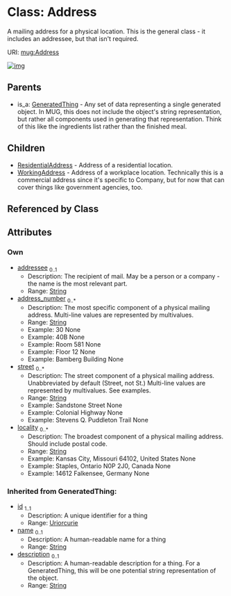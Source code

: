 
# Class: Address


A mailing address for a physical location. This is the general class - it includes an addressee, but that isn't required.

URI: [mug:Address](https://w3id.org/caufieldjh-in-space/mug_schemas/Address)


[![img](https://yuml.me/diagram/nofunky;dir:TB/class/[WorkingAddress],[ResidentialAddress],[GeneratedThing],[Address&#124;addressee:string%20%3F;address_number:string%20*;street:string%20*;locality:string%20*;id(i):uriorcurie;name(i):string%20%3F;description(i):string%20%3F]^-[WorkingAddress],[Address]^-[ResidentialAddress],[GeneratedThing]^-[Address])](https://yuml.me/diagram/nofunky;dir:TB/class/[WorkingAddress],[ResidentialAddress],[GeneratedThing],[Address&#124;addressee:string%20%3F;address_number:string%20*;street:string%20*;locality:string%20*;id(i):uriorcurie;name(i):string%20%3F;description(i):string%20%3F]^-[WorkingAddress],[Address]^-[ResidentialAddress],[GeneratedThing]^-[Address])

## Parents

 *  is_a: [GeneratedThing](GeneratedThing.md) - Any set of data representing a single generated object. In MUG, this does not include the object's string representation, but rather all components used in generating that representation. Think of this like the ingredients list rather than the finished meal.

## Children

 * [ResidentialAddress](ResidentialAddress.md) - Address of a residential location.
 * [WorkingAddress](WorkingAddress.md) - Address of a workplace location. Technically this is a commercial address since it's specific to Company, but for now that can cover things like government agencies, too.

## Referenced by Class


## Attributes


### Own

 * [addressee](addressee.md)  <sub>0..1</sub>
     * Description: The recipient of mail. May be a person or a company - the name is the most relevant part.
     * Range: [String](types/String.md)
 * [address_number](address_number.md)  <sub>0..\*</sub>
     * Description: The most specific component of a physical mailing address. Multi-line values are  represented by multivalues.
     * Range: [String](types/String.md)
     * Example: 30 None
     * Example: 40B None
     * Example: Room 581 None
     * Example: Floor 12 None
     * Example: Bamberg Building None
 * [street](street.md)  <sub>0..\*</sub>
     * Description: The street component of a physical mailing address. Unabbreviated by default (Street, not St.) Multi-line values are represented by multivalues. See examples.
     * Range: [String](types/String.md)
     * Example: Sandstone Street None
     * Example: Colonial Highway None
     * Example: Stevens Q. Puddleton Trail None
 * [locality](locality.md)  <sub>0..\*</sub>
     * Description: The broadest component of a physical mailing address. Should include postal code.
     * Range: [String](types/String.md)
     * Example: Kansas City, Missouri 64102, United States None
     * Example: Staples, Ontario N0P 2J0, Canada None
     * Example: 14612 Falkensee, Germany None

### Inherited from GeneratedThing:

 * [id](id.md)  <sub>1..1</sub>
     * Description: A unique identifier for a thing
     * Range: [Uriorcurie](types/Uriorcurie.md)
 * [name](name.md)  <sub>0..1</sub>
     * Description: A human-readable name for a thing
     * Range: [String](types/String.md)
 * [description](description.md)  <sub>0..1</sub>
     * Description: A human-readable description for a thing. For a GeneratedThing, this will be one potential string representation of the object.
     * Range: [String](types/String.md)
